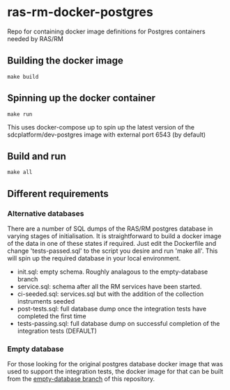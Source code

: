 # ras-rm-docker-postgres
Repo for containing docker image definitions for Postgres containers needed by RAS/RM

## Building the docker image

```
make build
```

## Spinning up the docker container

```
make run
```

This uses docker-compose up to spin up the latest version of the sdcplatform/dev-postgres image with external port 6543 (by default)

## Build and run

```
make all
```

## Different requirements

### Alternative databases 

There are a number of SQL dumps of the RAS/RM postgres database in varying stages of initialisation. It is straightforward to build a docker image of the data in one of these states if required.  Just edit the Dockerfile and change 'tests-passed.sql' to the script you desire and run 'make all'.  This will spin up the required database in your local environment.

- init.sql: empty schema. Roughly analagous to the empty-database branch
- service.sql: schema after all the RM services have been started.
- ci-seeded.sql: services.sql but with the addition of the collection instruments seeded
- post-tests.sql: full database dump once the integration tests have completed the first time
- tests-passing.sql: full database dump on successful completion of the integration tests (DEFAULT)

### Empty database

For those looking for the original postgres database docker image that was used to support the integration tests, the docker image for that can be built from the [empty-database branch](https://github.com/ONSdigital/ras-rm-docker-postgres/tree/empty-database) of this repository.
